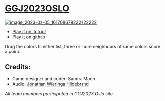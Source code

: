 # [GGJ2023OSLO](https://globalgamejam.org/2023/jam-sites/oslo-game-jam)

[![image_2023-02-05_161708678222222222](https://user-images.githubusercontent.com/4059636/216829020-026ada92-5e66-4687-8f10-037f30638ad3.png)](https://sandramoen.itch.io/roots-of-empathy)

* [Play it on itch.io!](https://slideshow776.github.io/GGJ2023OSLO/)
* [Play it on github](https://sandramoen.itch.io/roots-of-empathy)

Drag the colors to either list, three or more neighbours of same colors score a point.

## Credits: 
* Game designer and coder: Sandra Moen
* Audio: [Jonathan Wieringa Hildebrand](https://globalgamejam.org/users/moffedillen)

_All team members participated in GGJ2023 Oslo site._
